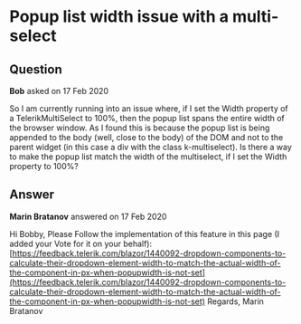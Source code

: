 # Popup list width issue with a multi-select

## Question

**Bob** asked on 17 Feb 2020

So I am currently running into an issue where, if I set the Width property of a TelerikMultiSelect to 100%, then the popup list spans the entire width of the browser window. As I found this is because the popup list is being appended to the body (well, close to the body) of the DOM and not to the parent widget (in this case a div with the class k-multiselect). Is there a way to make the popup list match the width of the multiselect, if I set the Width property to 100%?

## Answer

**Marin Bratanov** answered on 17 Feb 2020

Hi Bobby, Please Follow the implementation of this feature in this page (I added your Vote for it on your behalf): [https://feedback.telerik.com/blazor/1440092-dropdown-components-to-calculate-their-dropdown-element-width-to-match-the-actual-width-of-the-component-in-px-when-popupwidth-is-not-set](https://feedback.telerik.com/blazor/1440092-dropdown-components-to-calculate-their-dropdown-element-width-to-match-the-actual-width-of-the-component-in-px-when-popupwidth-is-not-set) Regards, Marin Bratanov
